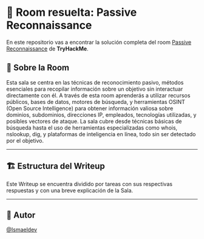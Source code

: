 # 🚪 Room resuelta: Passive Reconnaissance
En este repositorio vas a encontrar la solución completa del room [Passive Reconnaissance](https://tryhackme.com/room/passiverecon) de **TryHackMe**.

## 📝 Sobre la Room
Esta sala se centra en las técnicas de reconocimiento pasivo, métodos esenciales para recopilar información sobre un objetivo sin interactuar directamente con él. A través de esta room aprenderás a utilizar recursos públicos, bases de datos, motores de búsqueda, y herramientas OSINT (Open Source Intelligence) para obtener información valiosa sobre dominios, subdominios, direcciones IP, empleados, tecnologías utilizadas, y posibles vectores de ataque. La sala cubre desde técnicas básicas de búsqueda hasta el uso de herramientas especializadas como whois, nslookup, dig, y plataformas de inteligencia en línea, todo sin ser detectado por el objetivo.

---

## 🏗️ Estructura del Writeup
Este Writeup se encuentra dividido por tareas con sus respectivas respuestas y con una breve explicación de la Sala.

---

## 🥷 Autor
[@Ismaeldev](https://www.ismaeldev.com/)